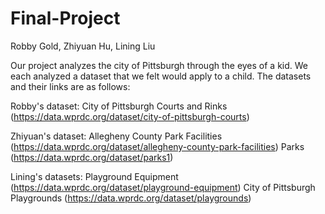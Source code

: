 # Final-Project

Robby Gold, Zhiyuan Hu, Lining Liu

Our project analyzes the city of Pittsburgh through the eyes of a kid. We each analyzed a dataset that we felt would apply to a child. The datasets and their links are as follows:

Robby's dataset: City of Pittsburgh Courts and Rinks (https://data.wprdc.org/dataset/city-of-pittsburgh-courts)

Zhiyuan's dataset: Allegheny County Park Facilities (https://data.wprdc.org/dataset/allegheny-county-park-facilities)
Parks (https://data.wprdc.org/dataset/parks1)

Lining's datasets: Playground Equipment (https://data.wprdc.org/dataset/playground-equipment) 
City of Pittsburgh Playgrounds (https://data.wprdc.org/dataset/playgrounds)
